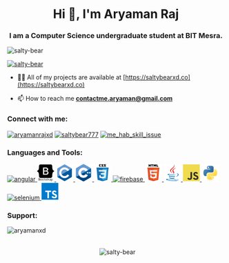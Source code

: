 <h1 align="center">Hi 👋, I'm Aryaman Raj</h1>
<h3 align="center">I am a Computer Science undergraduate student at BIT Mesra.</h3>

<p align="left"> <img src="https://komarev.com/ghpvc/?username=salty-bear&label=Profile%20views&color=0e75b6&style=flat" alt="salty-bear" /> </p>

<p align="left"> <a href="https://github.com/ryo-ma/github-profile-trophy"><img src="https://github-profile-trophy.vercel.app/?username=salty-bear" alt="salty-bear" /></a> </p>

- 👨‍💻 All of my projects are available at [https://saltybearxd.co](https://saltybearxd.co)

- 📫 How to reach me **contactme.aryaman@gmail.com**

<h3 align="left">Connect with me:</h3>
<p align="left">
<a href="https://linkedin.com/in/aryamanrajxd" target="blank"><img align="center" src="https://raw.githubusercontent.com/rahuldkjain/github-profile-readme-generator/master/src/images/icons/Social/linked-in-alt.svg" alt="aryamanrajxd" height="30" width="40" /></a>
<a href="https://www.codechef.com/users/saltybear777" target="blank"><img align="center" src="https://cdn.jsdelivr.net/npm/simple-icons@3.1.0/icons/codechef.svg" alt="saltybear777" height="30" width="40" /></a>
<a href="https://codeforces.com/profile/me_hab_skill_issue" target="blank"><img align="center" src="https://raw.githubusercontent.com/rahuldkjain/github-profile-readme-generator/master/src/images/icons/Social/codeforces.svg" alt="me_hab_skill_issue" height="30" width="40" /></a>
</p>

<h3 align="left">Languages and Tools:</h3>
<p align="left"> <a href="https://angular.io" target="_blank" rel="noreferrer"> <img src="https://angular.io/assets/images/logos/angular/angular.svg" alt="angular" width="40" height="40"/> </a> <a href="https://getbootstrap.com" target="_blank" rel="noreferrer"> <img src="https://raw.githubusercontent.com/devicons/devicon/master/icons/bootstrap/bootstrap-plain-wordmark.svg" alt="bootstrap" width="40" height="40"/> </a> <a href="https://www.cprogramming.com/" target="_blank" rel="noreferrer"> <img src="https://raw.githubusercontent.com/devicons/devicon/master/icons/c/c-original.svg" alt="c" width="40" height="40"/> </a> <a href="https://www.w3schools.com/cpp/" target="_blank" rel="noreferrer"> <img src="https://raw.githubusercontent.com/devicons/devicon/master/icons/cplusplus/cplusplus-original.svg" alt="cplusplus" width="40" height="40"/> </a> <a href="https://www.w3schools.com/css/" target="_blank" rel="noreferrer"> <img src="https://raw.githubusercontent.com/devicons/devicon/master/icons/css3/css3-original-wordmark.svg" alt="css3" width="40" height="40"/> </a> <a href="https://firebase.google.com/" target="_blank" rel="noreferrer"> <img src="https://www.vectorlogo.zone/logos/firebase/firebase-icon.svg" alt="firebase" width="40" height="40"/> </a> <a href="https://www.w3.org/html/" target="_blank" rel="noreferrer"> <img src="https://raw.githubusercontent.com/devicons/devicon/master/icons/html5/html5-original-wordmark.svg" alt="html5" width="40" height="40"/> </a> <a href="https://www.java.com" target="_blank" rel="noreferrer"> <img src="https://raw.githubusercontent.com/devicons/devicon/master/icons/java/java-original.svg" alt="java" width="40" height="40"/> </a> <a href="https://developer.mozilla.org/en-US/docs/Web/JavaScript" target="_blank" rel="noreferrer"> <img src="https://raw.githubusercontent.com/devicons/devicon/master/icons/javascript/javascript-original.svg" alt="javascript" width="40" height="40"/> </a> <a href="https://www.python.org" target="_blank" rel="noreferrer"> <img src="https://raw.githubusercontent.com/devicons/devicon/master/icons/python/python-original.svg" alt="python" width="40" height="40"/> </a> <a href="https://www.selenium.dev" target="_blank" rel="noreferrer"> <img src="https://raw.githubusercontent.com/detain/svg-logos/780f25886640cef088af994181646db2f6b1a3f8/svg/selenium-logo.svg" alt="selenium" width="40" height="40"/> </a> <a href="https://www.typescriptlang.org/" target="_blank" rel="noreferrer"> <img src="https://raw.githubusercontent.com/devicons/devicon/master/icons/typescript/typescript-original.svg" alt="typescript" width="40" height="40"/> </a> </p>

<h3 align="left">Support:</h3>
<p><a href="https://www.buymeacoffee.com/aryamanxd"> <img align="left" src="https://cdn.buymeacoffee.com/buttons/v2/default-yellow.png" height="50" width="210" alt="aryamanxd" /></a></p><br><br>

<p>&nbsp;<img align="center" src="https://github-readme-stats.vercel.app/api?username=salty-bear&show_icons=true&locale=en" alt="salty-bear" /></p>

